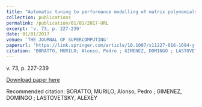 ```yaml
---
title: "Automatic tuning to performance modelling of matrix polynomials on multicore and multi-GPU systems"
collection: publications
permalink: /publication/01/01/2017-URL
excerpt: 'v. 73, p. 227-239'
date: 01/01/2017
venue: 'THE JOURNAL OF SUPERCOMPUTING'
paperurl: 'https://link.springer.com/article/10.1007/s11227-016-1694-y'
citation: 'BORATTO, MURILO; Alonso, Pedro ; GIMENEZ, DOMINGO ; LASTOVETSKY, ALEXEY'
---
```

v. 73, p. 227-239

[Download paper here](https://link.springer.com/article/10.1007/s11227-016-1694-y)

Recommended citation: BORATTO, MURILO; Alonso, Pedro ; GIMENEZ, DOMINGO ; LASTOVETSKY, ALEXEY